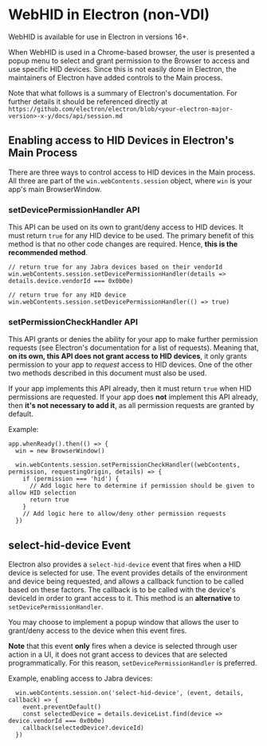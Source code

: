 # WebHID in Electron (non-VDI)

WebHID is available for use in Electron in versions 16+.

When WebHID is used in a Chrome-based browser, the user is presented a popup menu to select and grant permission to the Browser to access and use specific HID devices. Since this is not easily done in Electron, the maintainers of Electron have added controls to the Main process.

Note that what follows is a summary of Electron's documentation. For further details it should be referenced directly at `https://github.com/electron/electron/blob/<your-electron-major-version>-x-y/docs/api/session.md`

## Enabling access to HID Devices in Electron's Main Process

There are three ways to control access to HID devices in the Main process. All three are part of the `win.webContents.session` object, where `win` is your app's main BrowserWindow.

### setDevicePermissionHandler API

This API can be used on its own to grant/deny access to HID devices. It must return `true` for any HID device to be used. The primary benefit of this method is that no other code changes are required. Hence, **this is the recommended method**.

```
// return true for any Jabra devices based on their vendorId
win.webContents.session.setDevicePermissionHandler(details => details.device.vendorId === 0x0b0e)

// return true for any HID device
win.webContents.session.setDevicePermissionHandler(() => true)
```
### setPermissionCheckHandler API

This API grants or denies the ability for your app to make further permission requests (see Electron's documentation for a list of requests). Meaning that, **on its own, this API does not grant access to HID devices**, it only grants permission to your app to *request* access to HID devices. One of the other two methods described in this document must also be used.

If your app implements this API already, then it must return `true` when HID permissions are requested. If your app does **not** implement this API already, then **it's not necessary to add it**, as all permission requests are granted by default.

Example:
```
app.whenReady().then(() => {
  win = new BrowserWindow()

  win.webContents.session.setPermissionCheckHandler((webContents, permission, requestingOrigin, details) => {
    if (permission === 'hid') {
      // Add logic here to determine if permission should be given to allow HID selection
      return true
    }
    // Add logic here to allow/deny other permission requests
  })
```

## select-hid-device Event

Electron also provides a `select-hid-device` event that fires when a HID device is selected for use. The event provides details of the environment and device being requested, and allows a callback function to be called based on these factors. The callback is to be called with the device's deviceId in order to grant access to it. This method is an **alternative** to `setDevicePermissionHandler`.  

You may choose to implement a popup window that allows the user to grant/deny access to the device when this event fires.

**Note** that this event **only** fires when a device is selected through user action in a UI, it does not grant access to devices that are selected programmatically. For this reason, `setDevicePermissionHandler` is preferred.

Example, enabling access to Jabra devices:
```
  win.webContents.session.on('select-hid-device', (event, details, callback) => {
    event.preventDefault()
    const selectedDevice = details.deviceList.find(device => device.vendorId === 0x0b0e)
    callback(selectedDevice?.deviceId)
  })
```

